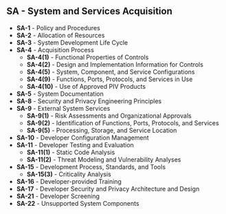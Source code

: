 ## SA - System and Services Acquisition


- **SA-1** - Policy and Procedures
- **SA-2** - Allocation of Resources
- **SA-3** - System Development Life Cycle
- **SA-4** - Acquisition Process
  - **SA-4(1)** - Functional Properties of Controls
  - **SA-4(2)** - Design and Implementation Information for Controls
  - **SA-4(5)** - System, Component, and Service Configurations
  - **SA-4(9)** - Functions, Ports, Protocols, and Services in Use
  - **SA-4(10)** - Use of Approved PIV Products
- **SA-5** - System Documentation
- **SA-8** - Security and Privacy Engineering Principles
- **SA-9** - External System Services
  - **SA-9(1)** - Risk Assessments and Organizational Approvals
  - **SA-9(2)** - Identification of Functions, Ports, Protocols, and Services
  - **SA-9(5)** - Processing, Storage, and Service Location
- **SA-10** - Developer Configuration Management
- **SA-11** - Developer Testing and Evaluation
  - **SA-11(1)** - Static Code Analysis
  - **SA-11(2)** - Threat Modeling and Vulnerability Analyses
- **SA-15** - Development Process, Standards, and Tools
  - **SA-15(3)** - Criticality Analysis
- **SA-16** - Developer-provided Training
- **SA-17** - Developer Security and Privacy Architecture and Design
- **SA-21** - Developer Screening
- **SA-22** - Unsupported System Components